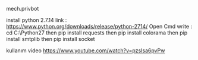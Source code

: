 mech.privbot

install python 2.7.14
link :
https://www.python.org/downloads/release/python-2714/
Open Cmd write : 
cd C:\Python27
then
pip install requests
then
pip install colorama
then
pip install smtplib
then
pip install socket


kullanım video 
https://www.youtube.com/watch?v=pzsIsa6pvPw

   